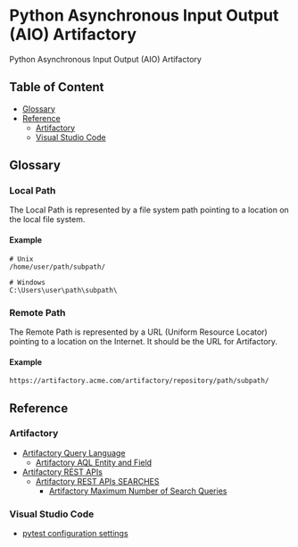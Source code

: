 # Python Asynchronous Input Output (AIO) Artifactory

Python Asynchronous Input Output (AIO) Artifactory

## Table of Content

* [Glossary](#glossary)
* [Reference](#reference)
    * [Artifactory](#artifactory)
    * [Visual Studio Code](#visual-studio-code)

## Glossary

### Local Path

The Local Path is represented by a file system path pointing to a
location on the local file system.

#### Example

```text
# Unix
/home/user/path/subpath/
```

```text
# Windows
C:\Users\user\path\subpath\
```

### Remote Path

The Remote Path is represented by a URL (Uniform Resource Locator)
pointing to a location on the Internet. It should be the URL for
Artifactory.

#### Example

```text
https://artifactory.acme.com/artifactory/repository/path/subpath/
```

## Reference

### Artifactory

* [Artifactory Query Language](https://jfrog.com/help/r/jfrog-artifactory-documentation/artifactory-query-language)
    * [Artifactory AQL Entity and Field](https://jfrog.com/help/r/jfrog-artifactory-documentation/aql-entities-and-fields)
* [Artifactory REST APIs](https://jfrog.com/help/r/jfrog-rest-apis/artifactory-rest-apis)
    * [Artifactory REST APIs SEARCHES](https://jfrog.com/help/r/jfrog-rest-apis/searches)
        * [Artifactory Maximum Number of Search Queries](https://jfrog.com/help/r/maximum-number-of-search-queries/maximum-number-of-search-queries.)

### Visual Studio Code

* [pytest configuration settings](https://code.visualstudio.com/docs/python/testing#_pytest-configuration-settings)

